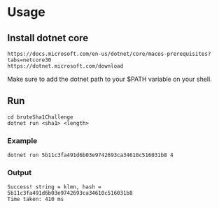# Usage

## Install dotnet core

```shell
https://docs.microsoft.com/en-us/dotnet/core/macos-prerequisites?tabs=netcore30
https://dotnet.microsoft.com/download
```

Make sure to add the dotnet path to your $PATH variable on your shell.

## Run

```shell
cd bruteSha1Challenge
dotnet run <sha1> <length>
```

### Example

```shell
dotnet run 5b11c3fa491d6b03e9742693ca34610c516031b8 4
```

### Output

```shell
Success! string = klmn, hash = 5b11c3fa491d6b03e9742693ca34610c516031b8
Time taken: 410 ms
```
